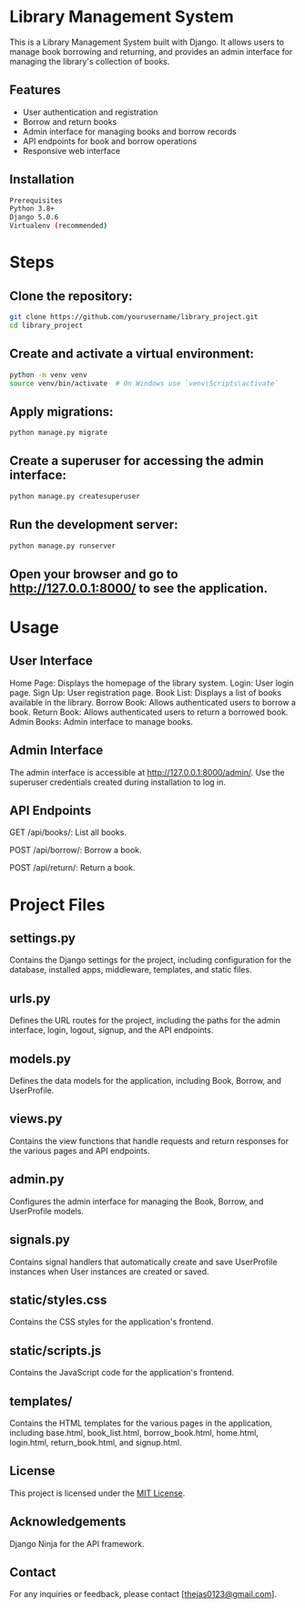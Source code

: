 # Library Management System

This is a Library Management System built with Django. It allows users to manage book borrowing and returning, and provides an admin interface for managing the library's collection of books.

## Features

- User authentication and registration
- Borrow and return books
- Admin interface for managing books and borrow records
- API endpoints for book and borrow operations
- Responsive web interface

## Installation
```bash
Prerequisites
Python 3.8+
Django 5.0.6
Virtualenv (recommended)
```
# Steps
## Clone the repository:
```bash
git clone https://github.com/yourusername/library_project.git
cd library_project
```
## Create and activate a virtual environment:
```bash
python -m venv venv
source venv/bin/activate  # On Windows use `venv\Scripts\activate`
```
## Apply migrations:
```bash
python manage.py migrate
```
## Create a superuser for accessing the admin interface:
```bash
python manage.py createsuperuser
```
## Run the development server:
```bash
python manage.py runserver
```
## Open your browser and go to http://127.0.0.1:8000/ to see the application.

# Usage
## User Interface
Home Page: Displays the homepage of the library system.
Login: User login page.
Sign Up: User registration page.
Book List: Displays a list of books available in the library.
Borrow Book: Allows authenticated users to borrow a book.
Return Book: Allows authenticated users to return a borrowed book.
Admin Books: Admin interface to manage books.
## Admin Interface
The admin interface is accessible at http://127.0.0.1:8000/admin/. Use the superuser credentials created during installation to log in.

## API Endpoints
GET /api/books/: List all books.

POST /api/borrow/: Borrow a book.

POST /api/return/: Return a book.

# Project Files
## settings.py
Contains the Django settings for the project, including configuration for the database, installed apps, middleware, templates, and static files.

## urls.py
Defines the URL routes for the project, including the paths for the admin interface, login, logout, signup, and the API endpoints.

## models.py
Defines the data models for the application, including Book, Borrow, and UserProfile.

## views.py
Contains the view functions that handle requests and return responses for the various pages and API endpoints.

## admin.py
Configures the admin interface for managing the Book, Borrow, and UserProfile models.

## signals.py
Contains signal handlers that automatically create and save UserProfile instances when User instances are created or saved.

## static/styles.css
Contains the CSS styles for the application's frontend.

## static/scripts.js
Contains the JavaScript code for the application's frontend.

## templates/
Contains the HTML templates for the various pages in the application, including base.html, book_list.html, borrow_book.html, home.html, login.html, return_book.html, and signup.html.

## License

This project is licensed under the [MIT License](LICENSE).

## Acknowledgements
Django Ninja for the API framework.

## Contact
For any inquiries or feedback, please contact [thejas0123@gmail.com].


